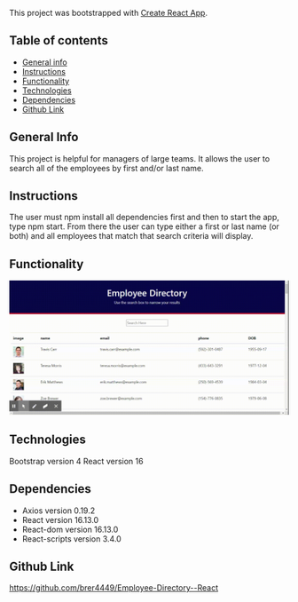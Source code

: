 This project was bootstrapped with [Create React App](https://github.com/facebook/create-react-app).

## Table of contents

- [General info](#general-info)
- [Instructions](#instructions)
- [Functionality](#functionality)
- [Technologies](#technologies)
- [Dependencies](#dependencies)
- [Github Link](#github-link)

## General Info

This project is helpful for managers of large teams. It allows the user to search all of the employees by first and/or last name.

## Instructions

The user must npm install all dependencies first and then to start the app, type npm start. From there the user can type either a first or last name (or both) and all employees that match that search criteria will display.

## Functionality

![Demonstration of working app](./public/assets/employee.gif)

## Technologies

Bootstrap version 4
React version 16

## Dependencies

- Axios version 0.19.2
- React version 16.13.0
- React-dom version 16.13.0
- React-scripts version 3.4.0

## Github Link

https://github.com/brer4449/Employee-Directory--React
